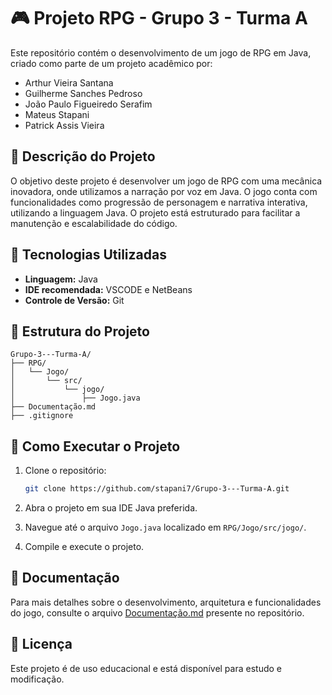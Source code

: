 # 🎮 Projeto RPG - Grupo 3 - Turma A

Este repositório contém o desenvolvimento de um jogo de RPG em Java, criado como parte de um projeto acadêmico por:

- Arthur Vieira Santana
- Guilherme Sanches Pedroso
- João Paulo Figueiredo Serafim
- Mateus Stapani
- Patrick Assis Vieira

## 📌 Descrição do Projeto

O objetivo deste projeto é desenvolver um jogo de RPG com uma mecânica inovadora, onde utilizamos a narração por voz em Java.
O jogo conta com funcionalidades como progressão de personagem e narrativa interativa, utilizando a linguagem Java. O projeto está estruturado para facilitar a manutenção e escalabilidade do código.

## 🧰 Tecnologias Utilizadas

- **Linguagem:** Java
- **IDE recomendada:** VSCODE e NetBeans
- **Controle de Versão:** Git

## 📁 Estrutura do Projeto

```
Grupo-3---Turma-A/
├── RPG/
│   └── Jogo/
│       └── src/
│           └── jogo/
│               ├── Jogo.java
├── Documentação.md
├── .gitignore
```

## 🚀 Como Executar o Projeto

1. Clone o repositório:

   ```bash
   git clone https://github.com/stapani7/Grupo-3---Turma-A.git
   ```

2. Abra o projeto em sua IDE Java preferida.

3. Navegue até o arquivo `Jogo.java` localizado em `RPG/Jogo/src/jogo/`.

4. Compile e execute o projeto.

## 📄 Documentação

Para mais detalhes sobre o desenvolvimento, arquitetura e funcionalidades do jogo, consulte o arquivo [Documentação.md](Documentação.md) presente no repositório.

## 📝 Licença

Este projeto é de uso educacional e está disponível para estudo e modificação.
